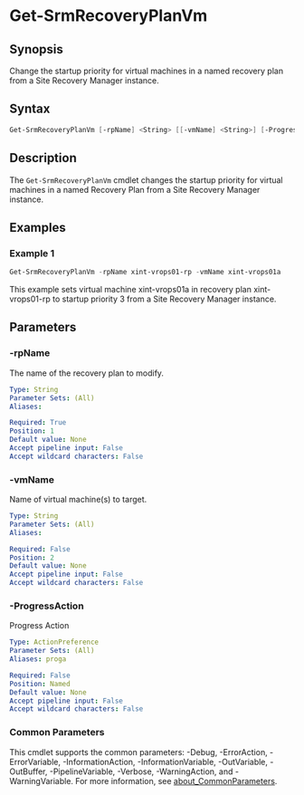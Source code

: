 # Get-SrmRecoveryPlanVm

## Synopsis

Change the startup priority for virtual machines in a named recovery plan from a Site Recovery Manager instance.

## Syntax

```powershell
Get-SrmRecoveryPlanVm [-rpName] <String> [[-vmName] <String>] [-ProgressAction <ActionPreference>] [<CommonParameters>]
```

## Description

The `Get-SrmRecoveryPlanVm` cmdlet changes the startup priority for virtual machines in a named Recovery
Plan from a Site Recovery Manager instance.

## Examples

### Example 1

```powershell
Get-SrmRecoveryPlanVm -rpName xint-vrops01-rp -vmName xint-vrops01a
```

This example sets virtual machine xint-vrops01a in recovery plan xint-vrops01-rp to startup priority 3 from a Site Recovery Manager instance.

## Parameters

### -rpName

The name of the recovery plan to modify.

```yaml
Type: String
Parameter Sets: (All)
Aliases:

Required: True
Position: 1
Default value: None
Accept pipeline input: False
Accept wildcard characters: False
```

### -vmName

Name of virtual machine(s) to target.

```yaml
Type: String
Parameter Sets: (All)
Aliases:

Required: False
Position: 2
Default value: None
Accept pipeline input: False
Accept wildcard characters: False
```

### -ProgressAction

Progress Action

```yaml
Type: ActionPreference
Parameter Sets: (All)
Aliases: proga

Required: False
Position: Named
Default value: None
Accept pipeline input: False
Accept wildcard characters: False
```

### Common Parameters

This cmdlet supports the common parameters: -Debug, -ErrorAction, -ErrorVariable, -InformationAction, -InformationVariable, -OutVariable, -OutBuffer, -PipelineVariable, -Verbose, -WarningAction, and -WarningVariable. For more information, see [about_CommonParameters](http://go.microsoft.com/fwlink/?LinkID=113216).
